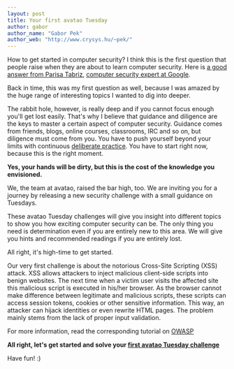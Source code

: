 ```yaml
---
layout: post
title: Your first avatao Tuesday
author: gabor
author_name: "Gabor Pek"
author_web: "http://www.crysys.hu/~pek/"
---
```


How to get started in computer security? I think this is the first question that people raise when they are about to learn computer security. Here is [a good answer from Parisa Tabriz](https://medium.freecodecamp.com/so-you-want-to-work-in-security-bc6c10157d23), [computer security expert at Google](https://www.linkedin.com/in/parisa-tabriz-a676472).

Back in time, this was my first question as well, because I was amazed by the huge range of interesting topics I wanted to dig into deeper. 
<!--excerpt-->
The rabbit hole, however, is really deep and if you cannot focus enough you'll get lost easily. That's why I believe that guidance and diligence are the keys to master a certain aspect of computer security. Guidance comes from friends, blogs, online courses, classrooms, IRC and so on, but diligence must come from you. You have to push yourself beyond your limits with continuous [deliberate practice](https://hbr.org/2007/07/the-making-of-an-expert). You have to start right now, because this is the right moment. 

**Yes, your hands will be dirty, but this is the cost of the knowledge you envisioned.**

We, the team at avatao, raised the bar high, too. We are inviting you for a journey by releasing a new security challenge with a small guidance on Tuesdays. 

These avatao Tuesday challenges will give you insight into different topics to show you how exciting computer security can be. The only thing you need is determination even if you are entirely new to this area. We will give you hints and recommended readings if you are entirely lost. 

All right, it's high-time to get started. 

Our very first challenge is about the notorious Cross-Site Scripting (XSS) attack. XSS allows attackers to inject malicious client-side scripts into benign websites. The next time when a victim user visits the affected site this malicious script is executed in his/her browser. As the browser cannot make difference between legitimate and malicious scripts, these scripts can access session tokens, cookies or other sensitive information. This way, an attacker can hijack identities or even rewrite HTML pages. The problem mainly stems from the lack of proper input validation. 

For more information, read the corresponding tutorial on [OWASP](https://www.owasp.org/index.php/Cross-site_Scripting_(XSS))


**All right, let's get started and solve your [first avatao Tuesday challenge](https://platform.avatao.com/paths/2bf3c9cb-f759-4915-9a2f-f30164c45fce/challenges/fa6eaf92-2f17-11e6-bdf4-0800200c9a66)**

Have fun! :)